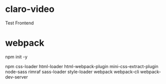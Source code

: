 # claro-video
Test Frontend

# webpack

npm init -y

npm css-loader html-loader html-webpack-plugin mini-css-extract-plugin node-sass rimraf sass-loader style-loader webpack webpack-cli webpack-dev-server
